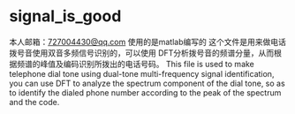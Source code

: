 # signal_is_good
本人邮箱：727004430@qq.com
使用的是matlab编写的
这个文件是用来做电话拨号音使用双音多频信号识别的，可以使用 DFT分析拨号音的频谱分量，从而根据频谱的峰值及编码识别所拨出的电话号码。
This file is used to make telephone dial tone using dual-tone multi-frequency signal identification, you can use DFT to analyze the spectrum component of the dial tone, so as to identify the dialed phone number according to the peak of the spectrum and the code.
